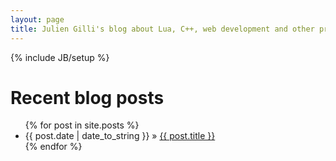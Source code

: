 ```yaml
---
layout: page
title: Julien Gilli's blog about Lua, C++, web development and other programming topics
---
```

{% include JB/setup %}

# Recent blog posts

<ul class="posts">
  {% for post in site.posts %}
    <li><span>{{ post.date | date_to_string }}</span> &raquo; <a href="{{ BASE_PATH }}{{ post.url }}">{{ post.title }}</a></li>
  {% endfor %}
</ul>




